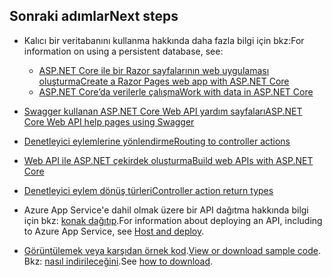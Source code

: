 ## <a name="next-steps"></a><span data-ttu-id="d7f75-101">Sonraki adımlar</span><span class="sxs-lookup"><span data-stu-id="d7f75-101">Next steps</span></span>

* <span data-ttu-id="d7f75-102">Kalıcı bir veritabanını kullanma hakkında daha fazla bilgi için bkz:</span><span class="sxs-lookup"><span data-stu-id="d7f75-102">For information on using a persistent database, see:</span></span>

  * [<span data-ttu-id="d7f75-103">ASP.NET Core ile bir Razor sayfalarının web uygulaması oluşturma</span><span class="sxs-lookup"><span data-stu-id="d7f75-103">Create a Razor Pages web app with ASP.NET Core</span></span>](xref:tutorials/index)
  * [<span data-ttu-id="d7f75-104">ASP.NET Core’da verilerle çalışma</span><span class="sxs-lookup"><span data-stu-id="d7f75-104">Work with data in ASP.NET Core</span></span>](xref:data/index)

* [<span data-ttu-id="d7f75-105">Swagger kullanan ASP.NET Core Web API yardım sayfaları</span><span class="sxs-lookup"><span data-stu-id="d7f75-105">ASP.NET Core Web API help pages using Swagger</span></span>](xref:tutorials/web-api-help-pages-using-swagger)
* [<span data-ttu-id="d7f75-106">Denetleyici eylemlerine yönlendirme</span><span class="sxs-lookup"><span data-stu-id="d7f75-106">Routing to controller actions</span></span>](xref:mvc/controllers/routing)
* [<span data-ttu-id="d7f75-107">Web API ile ASP.NET çekirdek oluşturma</span><span class="sxs-lookup"><span data-stu-id="d7f75-107">Build web APIs with ASP.NET Core</span></span>](xref:web-api/index)
* [<span data-ttu-id="d7f75-108">Denetleyici eylem dönüş türleri</span><span class="sxs-lookup"><span data-stu-id="d7f75-108">Controller action return types</span></span>](xref:web-api/action-return-types)
* <span data-ttu-id="d7f75-109">Azure App Service'e dahil olmak üzere bir API dağıtma hakkında bilgi için bkz: [konak dağıtıp](xref:host-and-deploy/index).</span><span class="sxs-lookup"><span data-stu-id="d7f75-109">For information about deploying an API, including to Azure App Service, see [Host and deploy](xref:host-and-deploy/index).</span></span>
* <span data-ttu-id="d7f75-110">[Görüntülemek veya karşıdan örnek kod](https://github.com/aspnet/Docs/tree/master/aspnetcore/tutorials/first-web-api/samples).</span><span class="sxs-lookup"><span data-stu-id="d7f75-110">[View or download sample code](https://github.com/aspnet/Docs/tree/master/aspnetcore/tutorials/first-web-api/samples).</span></span> <span data-ttu-id="d7f75-111">Bkz: [nasıl indirileceğini](xref:tutorials/index#how-to-download-a-sample).</span><span class="sxs-lookup"><span data-stu-id="d7f75-111">See [how to download](xref:tutorials/index#how-to-download-a-sample).</span></span>